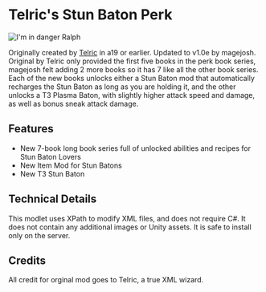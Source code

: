 # Telric's Stun Baton Perk

![I'm in danger Ralph](https://media.tenor.com/sj0E0izDFH0AAAAM/im-in-danger-ralph.gif)

Originally created by [Telric](https://community.7daystodie.com/profile/12164-telric/) in a19 or earlier. Updated to v1.0e by magejosh. Original by Telric only provided the first five books in the perk book series, magejosh felt adding 2 more books so it has 7 like all the other book series. Each of the new books unlocks either a Stun Baton mod that automatically recharges the Stun Baton as long as you are holding it, and the other unlocks a T3 Plasma Baton, with slightly higher attack speed and damage, as well as bonus sneak attack damage.

## Features

* New 7-book long book series full of unlocked abilities and recipes for Stun Baton Lovers
* New Item Mod for Stun Batons
* New T3 Stun Baton

## Technical Details

This modlet uses XPath to modify XML files, and does not require C#.
It does not contain any additional images or Unity assets.
It is safe to install only on the server.

## Credits
All credit for orginal mod goes to Telric, a true XML wizard.


